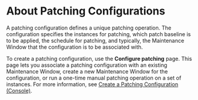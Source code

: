 # About Patching Configurations<a name="about-patching-configurations"></a>

A patching configuration defines a unique patching operation\. The configuration specifies the instances for patching, which patch baseline is to be applied, the schedule for patching, and typically, the Maintenance Window that the configuration is to be associated with\. 

To create a patching configuration, use the **Configure patching** page\. This page lets you associate a patching configuration with an existing Maintenance Window, create a new Maintenance Window for the configuration, or run a one\-time manual patching operation on a set of instances\. For more information, see [Create a Patching Configuration \(Console\)](create-patching-configuration.md)\.